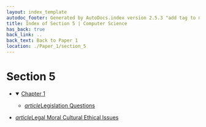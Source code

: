 ```yaml
---
layout: index_template
autodoc_footer: Generated by AutoDocs.index version 2.5.3 "add tag to make &lt;base&gt; work" ⓒ Starwort, 2020
title: Index of Section 5 | Computer Science
has_back: true
back_link: ..
back_text: Back to Paper 1
location: ./Paper_1/section_5
---
```


# **Section 5**

- <details open><summary><a href='./chapter_1'>Chapter 1</a></summary>

  - <a href='./chapter_1/legislation_questions.html'><i title='MD file' class="material-icons">article</i>Legislation Questions</a>

  </details>
- <a href='./legal_moral_cultural_ethical_issues.html'><i title='MD file' class="material-icons">article</i>Legal Moral Cultural Ethical Issues</a>
